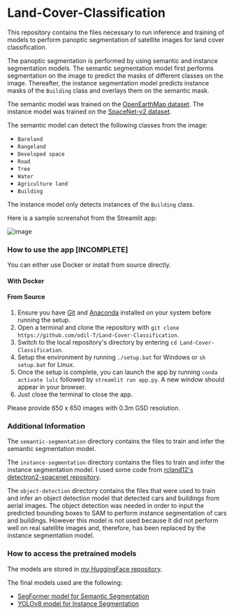 # Land-Cover-Classification

This repository contains the files necessary to run inference and training of models to perform panoptic segmentation of satellite images for land cover classification.

The panoptic segmentation is performed by using semantic and instance segmentation models. The semantic segmentation model first performs segmentation on the image to predict the masks of different classes on the image. Thereafter, the instance segmentation model predicts instance masks of the `Building` class and overlays them on the semantic mask.

The semantic model was trained on the [OpenEarthMap dataset](https://open-earth-map.org/). The instance model was trained on the [SpaceNet-v2 dataset](https://spacenet.ai/spacenet-buildings-dataset-v2/).

The semantic model can detect the following classes from the image:
- `Bareland`
- `Rangeland`
- `Developed space`
- `Road`
- `Tree`
- `Water`
- `Agriculture land`
- `Building`

The instance model only detects instances of the `Building` class.

Here is a sample screenshot from the Streamlit app:

![image](https://github.com/odil-T/Land-Cover-Classification/assets/142138394/f6eb1410-b4a0-4748-ac16-5c45dffdf6e2)


### How to use the app [INCOMPLETE]

You can either use Docker or install from source directly.

#### With Docker

#### From Source

1. Ensure you have [Git](https://git-scm.com/) and [Anaconda](https://www.anaconda.com/download/success) installed on your system before running the setup.
2. Open a terminal and clone the repository with `git clone https://github.com/odil-T/Land-Cover-Classification`.
3. Switch to the local repository's directory by entering `cd Land-Cover-Classification`.
4. Setup the environment by running `./setup.bat` for Windows or `sh setup.bat` for Linux.
5. Once the setup is complete, you can launch the app by running `conda activate lulc` followed by `streamlit run app.py`. A new window should appear in your browser.
6. Just close the terminal to close the app.

Please provide 650 x 650 images with 0.3m GSD resolution.


### Additional Information

The `semantic-segmentation` directory contains the files to train and infer the semantic segmentation model.

The `instance-segmentation` directory contains the files to train and infer the instance segmentation model. I used some code from [rcland12's detectron2-spacenet repository](https://github.com/rcland12/detectron2-spacenet).

The `object-detection` directory contains the files that were used to train and infer an object detection model that detected cars and buildings from aerial images. The object detection was needed in order to input the predicted bounding boxes to SAM to perform instance segmentation of cars and buildings. However this model is not used because it did not perform well on real satellite images and, therefore, has been replaced by the instance segmentation model.

### How to access the pretrained models

The models are stored in [my HuggingFace repository](https://huggingface.co/odil111).

The final models used are the following:
- [SegFormer model for Semantic Segmentation](https://huggingface.co/odil111/segformer-fine-tuned-on-openearthmap/tree/main/segformer_sem_seg_2024-06-05--16-54-31)
- [YOLOv8 model for Instance Segmentation](https://huggingface.co/odil111/yolov8m-seg-fine-tuned-on-spacenetv2/tree/main/yolov8m_inst_seg_2024-06-11--15-57-15/weights)
